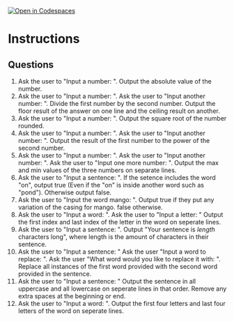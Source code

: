 [![Open in Codespaces](https://classroom.github.com/assets/launch-codespace-2972f46106e565e64193e422d61a12cf1da4916b45550586e14ef0a7c637dd04.svg)](https://classroom.github.com/open-in-codespaces?assignment_repo_id=18442013)
# Instructions  

  ## Questions
1. Ask the user to "Input a number: ".  Output the absolute value of the number.
2. Ask the user to "Input a number: ".  Ask the user to "Input another number: ".  Divide the first number by the second number.  Output the floor result of the answer on one line and the ceiling result on another.
3. Ask the user to "Input a number: ".  Output the square root of the number rounded.
4. Ask the user to "Input a number: ".  Ask the user to "Input another number: ".  Output the result of the first number to the power of the second number.
5. Ask the user to "Input a number: ".  Ask the user to "Input another number: ".  Ask the user to "Input one more number: ".  Output the max and min values of the three numbers on separate lines.
6. Ask the user to "Input a sentence: ".  If the setence includes the word "on", output true (Even if the "on" is inside another word such as "pond").  Otherwise output false.
7. Ask the user to "Input the word mango: ".  Output true if they put any variation of the casing for mango.  false otherwise.
8. Ask the user to "Input a word: ". Ask the user to "Input a letter: "
Output the first index and last index of the letter in the word on seperate lines.
9. Ask the user to "Input a sentence: ". Output "Your sentence is _length_ characters long", where length is the amount of characters in their sentence.
10. Ask the user to "Input a sentence: "  Ask the user "Input a word to replace: ".  Ask the user "What word would you like to replace it with: ".
Replace all instances of the first word provided with the second word provided in the sentence.
11. Ask the user to "Input a sentence: "
Output the sentence in all uppercase and all lowercase on seperate lines in that order.  Remove any extra spaces at the beginning or end.
12. Ask the user to "Input a word: ".  Output the first four letters and last four letters of the word on seperate lines.
